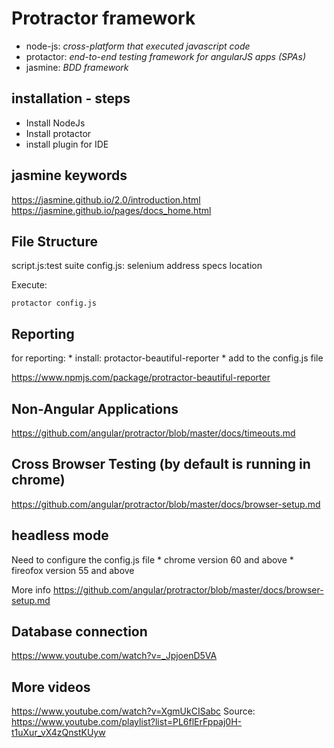# Protractor framework
* node-js: _cross-platform that executed javascript code_
* protactor: _end-to-end testing framework for angularJS apps (SPAs)_
* jasmine: _BDD framework_


installation - steps
---------------------

* Install NodeJs
* Install protactor
* install plugin for IDE

	
jasmine keywords
---------------------
https://jasmine.github.io/2.0/introduction.html
https://jasmine.github.io/pages/docs_home.html

File Structure
----------------
script.js:test suite
config.js: selenium address
		        specs location

Execute:
```
protactor config.js 
```

Reporting
---------
for reporting: 
	* install: protactor-beautiful-reporter
	* add to the config.js file

https://www.npmjs.com/package/protractor-beautiful-reporter

Non-Angular Applications
---------
https://github.com/angular/protractor/blob/master/docs/timeouts.md

Cross Browser Testing (by default is running in chrome)
---------
https://github.com/angular/protractor/blob/master/docs/browser-setup.md


headless mode
----------
Need to configure the config.js file
	* chrome version 60 and above
	* fireofox version 55 and above

More info
https://github.com/angular/protractor/blob/master/docs/browser-setup.md

Database connection 
---------
https://www.youtube.com/watch?v=_JpjoenD5VA

More videos
---------
https://www.youtube.com/watch?v=XgmUkCISabc
Source: https://www.youtube.com/playlist?list=PL6flErFppaj0H-t1uXur_vX4zQnstKUyw
